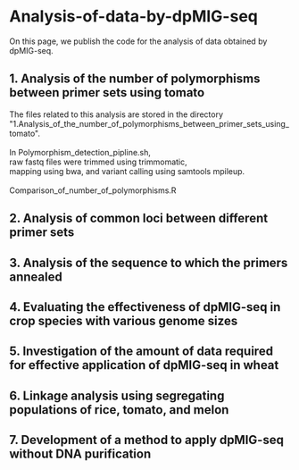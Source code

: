 # Analysis-of-data-by-dpMIG-seq

On this page, we publish the code for the analysis of data obtained by dpMIG-seq.


## 1. Analysis of the number of polymorphisms between primer sets using tomato

The files related to this analysis are stored in the directory "1.Analysis_of_the_number_of_polymorphisms_between_primer_sets_using_tomato".  
<br>
In Polymorphism_detection_pipline.sh,<br>
raw fastq files were trimmed using trimmomatic,<br>
mapping using bwa, and variant calling using samtools mpileup.
<br>
<br>
Comparison_of_number_of_polymorphisms.R




## 2. Analysis of common loci between different primer sets



## 3. Analysis of the sequence to which the primers annealed



## 4. Evaluating the effectiveness of dpMIG-seq in crop species with various genome sizes



## 5. Investigation of the amount of data required for effective application of dpMIG-seq in wheat



## 6. Linkage analysis using segregating populations of rice, tomato, and melon



## 7. Development of a method to apply dpMIG-seq without DNA purification 
